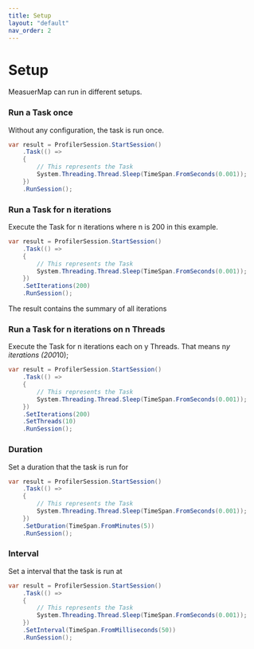 ```yaml
---
title: Setup
layout: "default"
nav_order: 2
---
```

# Setup
MeasuerMap can run in different setups.  
  
### Run a Task once
Without any configuration, the task is run once.  
```csharp
var result = ProfilerSession.StartSession()
    .Task(() => 
    {
        // This represents the Task
        System.Threading.Thread.Sleep(TimeSpan.FromSeconds(0.001));
    })
    .RunSession();
```
  
### Run a Task for n iterations
Execute the Task for n iterations where n is 200 in this example.
```csharp
var result = ProfilerSession.StartSession()
    .Task(() => 
    {
        // This represents the Task
        System.Threading.Thread.Sleep(TimeSpan.FromSeconds(0.001));
    })
    .SetIterations(200)
    .RunSession();
```
The result contains the summary of all iterations
  
### Run a Task for n iterations on n Threads
Execute the Task for n iterations each on y Threads. That means n*y iterations (200*10);
```csharp
var result = ProfilerSession.StartSession()
    .Task(() => 
    {
        // This represents the Task
        System.Threading.Thread.Sleep(TimeSpan.FromSeconds(0.001));
    })
    .SetIterations(200)
    .SetThreads(10)
    .RunSession();
```
  
### Duration
Set a duration that the task is run for
```csharp
var result = ProfilerSession.StartSession()
    .Task(() => 
    {
        // This represents the Task
        System.Threading.Thread.Sleep(TimeSpan.FromSeconds(0.001));
    })
    .SetDuration(TimeSpan.FromMinutes(5))
    .RunSession();
```
  
### Interval
Set a interval that the task is run at
```csharp
var result = ProfilerSession.StartSession()
    .Task(() => 
    {
        // This represents the Task
        System.Threading.Thread.Sleep(TimeSpan.FromSeconds(0.001));
    })
    .SetInterval(TimeSpan.FromMilliseconds(50))
    .RunSession();
```